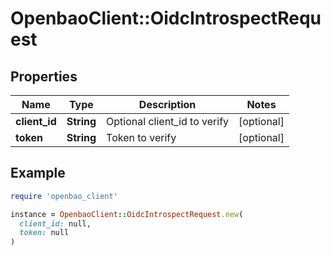 # OpenbaoClient::OidcIntrospectRequest

## Properties

| Name | Type | Description | Notes |
| ---- | ---- | ----------- | ----- |
| **client_id** | **String** | Optional client_id to verify | [optional] |
| **token** | **String** | Token to verify | [optional] |

## Example

```ruby
require 'openbao_client'

instance = OpenbaoClient::OidcIntrospectRequest.new(
  client_id: null,
  token: null
)
```

